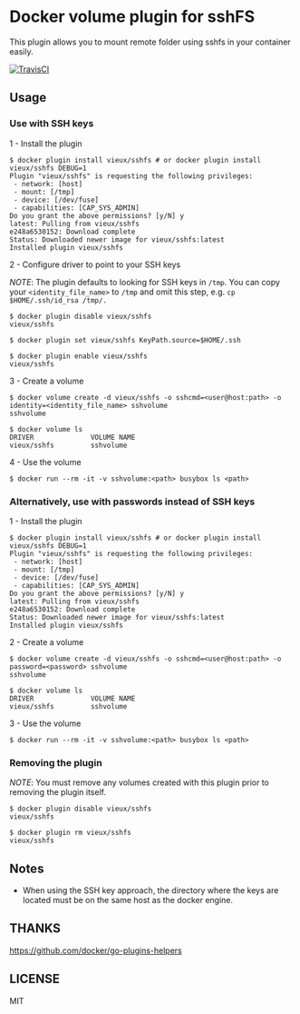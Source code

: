 # Docker volume plugin for sshFS

This plugin allows you to mount remote folder using sshfs in your container easily.

[![TravisCI](https://travis-ci.org/vieux/docker-volume-sshfs.svg)](https://travis-ci.org/vieux/docker-volume-sshfs)

## Usage

### Use with SSH keys
1 - Install the plugin

```
$ docker plugin install vieux/sshfs # or docker plugin install vieux/sshfs DEBUG=1
Plugin "vieux/sshfs" is requesting the following privileges:
 - network: [host]
 - mount: [/tmp]
 - device: [/dev/fuse]
 - capabilities: [CAP_SYS_ADMIN]
Do you grant the above permissions? [y/N] y
latest: Pulling from vieux/sshfs
e248a6530152: Download complete
Status: Downloaded newer image for vieux/sshfs:latest
Installed plugin vieux/sshfs
```

2 - Configure driver to point to your SSH keys

_NOTE_: The plugin defaults to looking for SSH keys in `/tmp`. You can copy your `<identity_file_name>` to `/tmp` and omit this step, e.g.
`cp $HOME/.ssh/id_rsa /tmp/.`

```
$ docker plugin disable vieux/sshfs
vieux/sshfs

$ docker plugin set vieux/sshfs KeyPath.source=$HOME/.ssh

$ docker plugin enable vieux/sshfs
vieux/sshfs
```
3 - Create a volume

```
$ docker volume create -d vieux/sshfs -o sshcmd=<user@host:path> -o identity=<identity_file_name> sshvolume
sshvolume

$ docker volume ls
DRIVER              VOLUME NAME
vieux/sshfs         sshvolume
```

4 - Use the volume

```
$ docker run --rm -it -v sshvolume:<path> busybox ls <path>
```

### Alternatively, use with passwords instead of SSH keys
1 - Install the plugin

```
$ docker plugin install vieux/sshfs # or docker plugin install vieux/sshfs DEBUG=1
Plugin "vieux/sshfs" is requesting the following privileges:
 - network: [host]
 - mount: [/tmp]
 - device: [/dev/fuse]
 - capabilities: [CAP_SYS_ADMIN]
Do you grant the above permissions? [y/N] y
latest: Pulling from vieux/sshfs
e248a6530152: Download complete
Status: Downloaded newer image for vieux/sshfs:latest
Installed plugin vieux/sshfs

```

2 - Create a volume

```
$ docker volume create -d vieux/sshfs -o sshcmd=<user@host:path> -o password=<password> sshvolume
sshvolume

$ docker volume ls
DRIVER              VOLUME NAME
vieux/sshfs         sshvolume
```

3 - Use the volume

```
$ docker run --rm -it -v sshvolume:<path> busybox ls <path>
```

### Removing the plugin
_NOTE_: You must remove any volumes created with this plugin prior to removing the plugin itself.

```
$ docker plugin disable vieux/sshfs
vieux/sshfs

$ docker plugin rm vieux/sshfs
vieux/sshfs
```

## Notes
* When using the SSH key approach, the directory where the keys are located must be on the same host as the docker engine.

## THANKS

https://github.com/docker/go-plugins-helpers

## LICENSE

MIT
